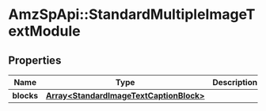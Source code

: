 # AmzSpApi::StandardMultipleImageTextModule

## Properties
Name | Type | Description | Notes
------------ | ------------- | ------------- | -------------
**blocks** | [**Array&lt;StandardImageTextCaptionBlock&gt;**](StandardImageTextCaptionBlock.md) |  | [optional] 

